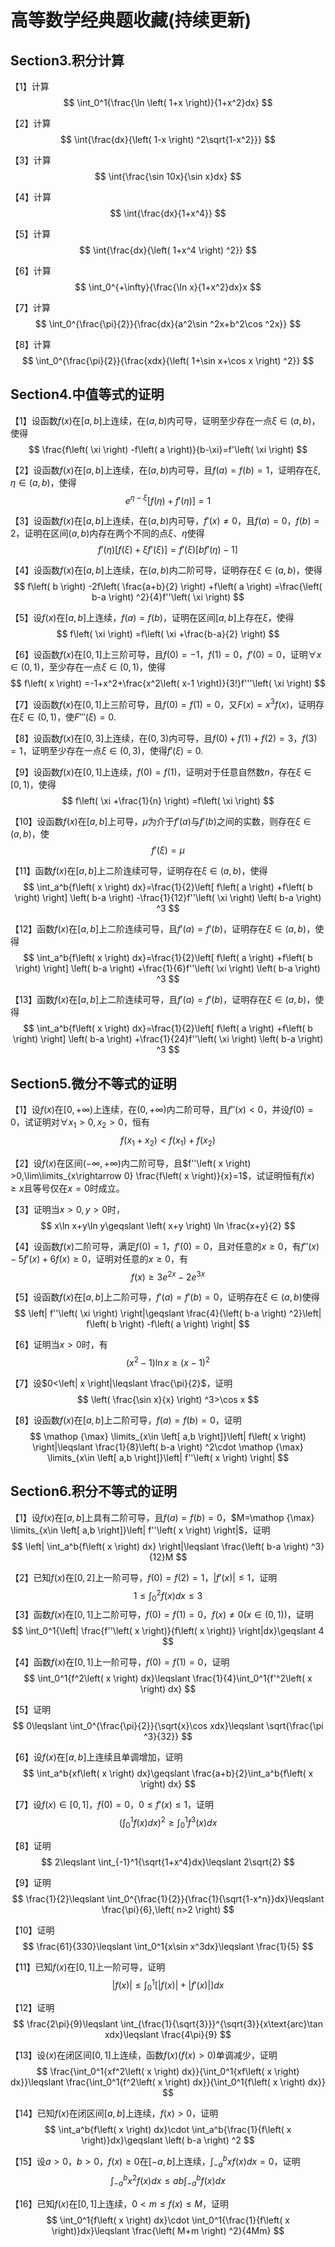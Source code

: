# 高等数学经典题收藏(持续更新)



## Section3.积分计算

【1】计算
$$
\int_0^1{\frac{\ln \left( 1+x \right)}{1+x^2}dx}
$$

【2】计算
$$
\int{\frac{dx}{\left( 1-x \right) ^2\sqrt{1-x^2}}}
$$

【3】计算
$$
\int{\frac{\sin 10x}{\sin x}dx}
$$

【4】计算
$$
\int{\frac{dx}{1+x^4}}
$$

【5】计算
$$
\int{\frac{dx}{\left( 1+x^4 \right) ^2}}
$$

【6】计算
$$
\int_0^{+\infty}{\frac{\ln x}{1+x^2}dx}x
$$

【7】计算
$$
\int_0^{\frac{\pi}{2}}{\frac{dx}{a^2\sin ^2x+b^2\cos ^2x}}
$$

【8】计算
$$
\int_0^{\frac{\pi}{2}}{\frac{xdx}{\left( 1+\sin x+\cos x \right) ^2}}
$$

## Section4.中值等式的证明

【1】设函数$f\left( x \right)$在$\left[ a,b \right]$上连续，在$\left( a,b \right)$内可导，证明至少存在一点$\xi \in \left( a,b \right)$，使得
$$
\frac{f\left( \xi \right) -f\left( a \right)}{b-\xi}=f'\left( \xi \right)
$$

【2】设函数$f\left( x \right)$在$\left[ a,b \right]$上连续，在$\left( a,b \right)$内可导，且$f\left( a \right) =f\left( b \right) =1$，证明存在$\xi ,\eta \in \left( a,b \right)$，使得
$$
e^{\eta -\xi}\left[ f\left( \eta \right) +f'\left( \eta \right) \right] =1
$$

【3】设函数$f\left( x \right)$在$\left[ a,b \right]$上连续，在$\left( a,b \right)$内可导，$f'\left( x \right) \ne 0$，且$f\left( a \right) =0$，$f\left( b \right) =2$，证明在区间$\left( a,b \right)$内存在两个不同的点$\xi$、$\eta$使得
$$
f'\left( \eta \right) \left[ f\left( \xi \right) +\xi f'\left( \xi \right) \right] =f'\left( \xi \right) \left[ bf'\left( \eta \right) -1 \right]
$$

【4】设函数$f\left( x \right)$在$\left[ a,b \right]$上连续，在$\left( a,b \right)$内二阶可导，证明存在$\xi \in \left( a,b \right)$，使得
$$
f\left( b \right) -2f\left( \frac{a+b}{2} \right) +f\left( a \right) =\frac{\left( b-a \right) ^2}{4}f''\left( \xi \right)
$$

【5】设$f\left( x \right)$在$\left[ a,b \right]$上连续，$f\left( a \right) =f\left( b \right)$，证明在区间$\left[ a,b \right]$上存在$\xi$，使得
$$
f\left( \xi \right) =f\left( \xi +\frac{b-a}{2} \right)
$$

【6】设函数$f\left( x \right)$在$\left[ 0,1 \right]$上三阶可导，且$f\left( 0 \right) =-1$，$f\left( 1 \right) =0$，$f'\left( 0 \right) =0$，证明$\forall x\in \left( 0,1 \right)$，至少存在一点$\xi \in \left( 0,1 \right)$，使得
$$
f\left( x \right) =-1+x^2+\frac{x^2\left( x-1 \right)}{3!}f'''\left( \xi \right)
$$

【7】设函数$f\left( x \right)$在$\left[ 0,1 \right]$上三阶可导，且$f\left( 0 \right) =f\left( 1 \right) =0$，又$F\left( x \right) =x^3f\left( x \right)$，证明存在$\xi \in \left( 0,1 \right)$，使$F'''\left( \xi \right) =0$.

【8】设函数$f\left( x \right)$在$\left[ 0,3 \right]$上连续，在$\left( 0,3 \right)$内可导，且$f\left( 0 \right) +f\left( 1 \right) +f\left( 2 \right) =3$，$f\left( 3 \right) =1$，证明至少存在一点$\xi \in \left( 0,3 \right)$，使得$f'\left( \xi \right) =0$.

【9】设函数$f\left( x \right)$在$\left[ 0,1 \right]$上连续，$f\left( 0 \right) =f\left( 1 \right)$，证明对于任意自然数$n$，存在$\xi \in \left[ 0,1 \right)$，使得
$$
f\left( \xi +\frac{1}{n} \right) =f\left( \xi \right)
$$

【10】设函数$f\left( x \right)$在$\left[ a,b \right]$上可导，$\mu$为介于$f'\left( a \right)$与$f'\left( b \right)$之间的实数，则存在$\xi \in \left( a,b \right)$，使
$$
f'\left( \xi \right) =\mu
$$

【11】函数$f\left( x \right)$在$\left[ a,b \right]$上二阶连续可导，证明存在$\xi \in \left( a,b \right)$，使得
$$
\int_a^b{f\left( x \right) dx}=\frac{1}{2}\left[ f\left( a \right) +f\left( b \right) \right] \left( b-a \right) -\frac{1}{12}f''\left( \xi \right) \left( b-a \right) ^3
$$

【12】函数$f\left( x \right)$在$\left[ a,b \right]$上二阶连续可导，且$f'\left( a \right) =f'\left( b \right)$，证明存在$\xi \in \left( a,b \right)$，使得
$$
\int_a^b{f\left( x \right) dx}=\frac{1}{2}\left[ f\left( a \right) +f\left( b \right) \right] \left( b-a \right) +\frac{1}{6}f''\left( \xi \right) \left( b-a \right) ^3
$$

【13】函数$f\left( x \right)$在$\left[ a,b \right]$上二阶连续可导，且$f'\left( a \right) =f'\left( b \right)$，证明存在$\xi \in \left( a,b \right)$，使得
$$
\int_a^b{f\left( x \right) dx}=\frac{1}{2}\left[ f\left( a \right) +f\left( b \right) \right] \left( b-a \right) +\frac{1}{24}f''\left( \xi \right) \left( b-a \right) ^3
$$

## Section5.微分不等式的证明

【1】设$f\left( x \right)$在$\left[ 0,+\infty \right)$上连续，在$\left( 0,+\infty \right)$内二阶可导，且$f''\left( x \right) <0$，并设$f\left( 0 \right) =0$，试证明对$\forall x_1>0,x_2>0$，恒有
$$
f\left( x_1+x_2 \right) <f\left( x_1 \right) +f\left( x_2 \right)
$$

【2】设$f\left( x \right)$在区间$\left( -\infty ,+\infty \right)$内二阶可导，且$f''\left( x \right) >0,\lim\limits_{x\rightarrow 0} \frac{f\left( x \right)}{x}=1$，试证明恒有$f\left( x \right) \geqslant x$且等号仅在$x=0$时成立。

【3】证明当$x>0,y>0$时，
$$
x\ln x+y\ln y\geqslant \left( x+y \right) \ln \frac{x+y}{2}
$$

【4】设函数$f\left( x \right)$二阶可导，满足$f\left( 0 \right) =1$，$f'\left( 0 \right) =0$，且对任意的$x\geqslant 0$，有$f''\left( x \right) -5f'\left( x \right) +6f\left( x \right) \geqslant 0$，证明对任意的$x\geqslant 0$，有
$$
f\left( x \right) \geqslant 3e^{2x}-2e^{3x}
$$

【5】设函数$f\left( x \right)$在$\left[ a,b \right]$上二阶可导，$f'\left( a \right) =f'\left( b \right) =0$，证明存在$\xi \in \left( a,b \right)$使得
$$
\left| f''\left( \xi \right) \right|\geqslant \frac{4}{\left( b-a \right) ^2}\left| f\left( b \right) -f\left( a \right) \right|
$$

【6】证明当$x>0$时，有
$$
\left( x^2-1 \right) \ln x\geqslant \left( x-1 \right) ^2
$$

【7】设$0<\left| x \right|\leqslant \frac{\pi}{2}$，证明
$$
\left( \frac{\sin x}{x} \right) ^3>\cos x
$$

【8】设函数$f\left( x \right)$在$\left[ a,b \right]$上二阶可导，$f\left( a \right) =f\left( b \right) =0$，证明
$$
\mathop {\max} \limits_{x\in \left[ a,b \right]}\left| f\left( x \right) \right|\leqslant \frac{1}{8}\left( b-a \right) ^2\cdot \mathop {\max} \limits_{x\in \left[ a,b \right]}\left| f''\left( x \right) \right|
$$

## Section6.积分不等式的证明

【1】设$f\left( x \right)$在$\left[ a,b \right]$上具有二阶可导，且$f\left( a \right) =f\left( b \right) =0$，$M=\mathop {\max} \limits_{x\in \left[ a,b \right]}\left| f''\left( x \right) \right|$，证明
$$
\left| \int_a^b{f\left( x \right) dx} \right|\leqslant \frac{\left( b-a \right) ^3}{12}M
$$

【2】已知$f\left( x \right)$在$\left[ 0,2 \right]$上一阶可导，$f\left( 0 \right) =f\left( 2 \right) =1$，$\left| f'\left( x \right) \right|\leqslant 1$，证明
$$
1\leqslant \int_0^2{f\left( x \right) dx}\leqslant 3
$$
【3】函数$f\left( x \right)$在$\left[ 0,1 \right]$上二阶可导，$f\left( 0 \right) =f\left( 1 \right) =0$，$f\left( x \right) \ne 0\left( x\in \left( 0,1 \right) \right)$，证明
$$
\int_0^1{\left| \frac{f''\left( x \right)}{f\left( x \right)} \right|dx}\geqslant 4
$$

【4】函数$f\left( x \right)$在$\left[ 0,1 \right]$上一阶可导，$f\left( 0 \right) =f\left( 1 \right) =0$，证明
$$
\int_0^1{f^2\left( x \right) dx}\leqslant \frac{1}{4}\int_0^1{f'^2\left( x \right) dx}
$$

【5】证明
$$
0\leqslant \int_0^{\frac{\pi}{2}}{\sqrt{x}\cos xdx}\leqslant \sqrt{\frac{\pi ^3}{32}}
$$

【6】设$f\left( x \right)$在$\left[ a,b \right]$上连续且单调增加，证明
$$
\int_a^b{xf\left( x \right) dx}\geqslant \frac{a+b}{2}\int_a^b{f\left( x \right) dx}
$$

【7】设$f\left( x \right) \in \left[ 0,1 \right]$，$f\left( 0 \right) =0$，$0\leqslant f'\left( x \right) \leqslant 1$，证明
$$
\left( \int_0^1{f\left( x \right) dx} \right) ^2\geqslant \int_0^1{f^3\left( x \right) dx}
$$

【8】证明
$$
2\leqslant \int_{-1}^1{\sqrt{1+x^4}dx}\leqslant 2\sqrt{2}
$$

【9】证明
$$
\frac{1}{2}\leqslant \int_0^{\frac{1}{2}}{\frac{1}{\sqrt{1-x^n}}dx}\leqslant \frac{\pi}{6},\left( n>2 \right)
$$

【10】证明
$$
\frac{61}{330}\leqslant \int_0^1{x\sin x^3dx}\leqslant \frac{1}{5}
$$

【11】已知$f\left( x \right)$在$\left[ 0,1 \right]$上一阶可导，证明
$$
\left| f\left( x \right) \right|\leqslant \int_0^1{\left[ \left| f\left( x \right) \right|+\left| f'\left( x \right) \right| \right] dx}
$$

【12】证明
$$
\frac{2\pi}{9}\leqslant \int_{\frac{1}{\sqrt{3}}}^{\sqrt{3}}{x\text{arc}\tan xdx}\leqslant \frac{4\pi}{9}
$$

【13】设$\left( x \right)$在闭区间$\left[ 0,1 \right]$上连续，函数$f\left( x \right) \left( f\left( x \right) >0 \right)$单调减少，证明
$$
\frac{\int_0^1{xf^2\left( x \right) dx}}{\int_0^1{xf\left( x \right) dx}}\leqslant \frac{\int_0^1{f^2\left( x \right) dx}}{\int_0^1{f\left( x \right) dx}}
$$

【14】已知$f\left( x \right)$在闭区间$\left[ a,b \right]$上连续，$f\left( x \right) >0$，证明
$$
\int_a^b{f\left( x \right) dx}\cdot \int_a^b{\frac{1}{f\left( x \right)}dx}\geqslant \left( b-a \right) ^2
$$

【15】设$a>0$，$b>0$，$f\left( x \right) \geqslant 0$在$\left[ -a,b \right]$上连续，$\int_{-a}^b{xf\left( x \right) dx}=0$，证明
$$
\int_{-a}^b{x^2f\left( x \right) dx}\leqslant ab\int_{-a}^b{f\left( x \right) dx}
$$

【16】已知$f\left( x \right)$在$\left[ 0,1 \right]$上连续，$0<m\leqslant f\left( x \right) \leqslant M$，证明
$$
\int_0^1{f\left( x \right) dx}\cdot \int_0^1{\frac{1}{f\left( x \right)}dx}\leqslant \frac{\left( M+m \right) ^2}{4Mm}
$$
